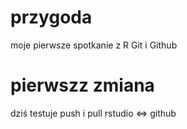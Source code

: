 # przygoda
moje pierwsze spotkanie z R Git i Github
# pierwszz zmiana
dziś testuje push i pull rstudio <=> github
